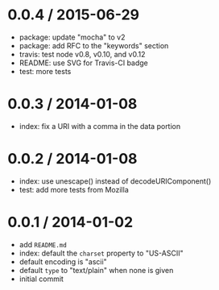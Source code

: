 
0.0.4 / 2015-06-29
==================

  * package: update "mocha" to v2
  * package: add RFC to the "keywords" section
  * travis: test node v0.8, v0.10, and v0.12
  * README: use SVG for Travis-CI badge
  * test: more tests

0.0.3 / 2014-01-08
==================

  * index: fix a URI with a comma in the data portion

0.0.2 / 2014-01-08
==================

  * index: use unescape() instead of decodeURIComponent()
  * test: add more tests from Mozilla

0.0.1 / 2014-01-02
==================

  * add `README.md`
  * index: default the `charset` property to "US-ASCII"
  * default encoding is "ascii"
  * default `type` to "text/plain" when none is given
  * initial commit
